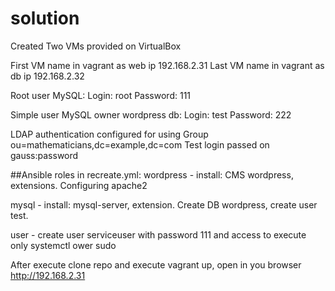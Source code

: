 # solution

Created Two VMs provided on VirtualBox

First VM name in vagrant as web ip 192.168.2.31
Last VM name in vagrant as db ip 192.168.2.32

Root user MySQL:
Login: root
Password: 111

Simple user MySQL owner wordpress db:
Login: test
Password: 222

LDAP authentication configured for using Group ou=mathematicians,dc=example,dc=com
Test login passed on gauss:password

##Ansible roles in recreate.yml:
wordpress - install: CMS wordpress, extensions. Configuring apache2

mysql - install: mysql-server, extension. Create DB wordpress, create user test.

user - create user serviceuser with password 111 and access to execute only systemctl ower sudo

After execute clone repo and execute vagrant up, open in you browser http://192.168.2.31
